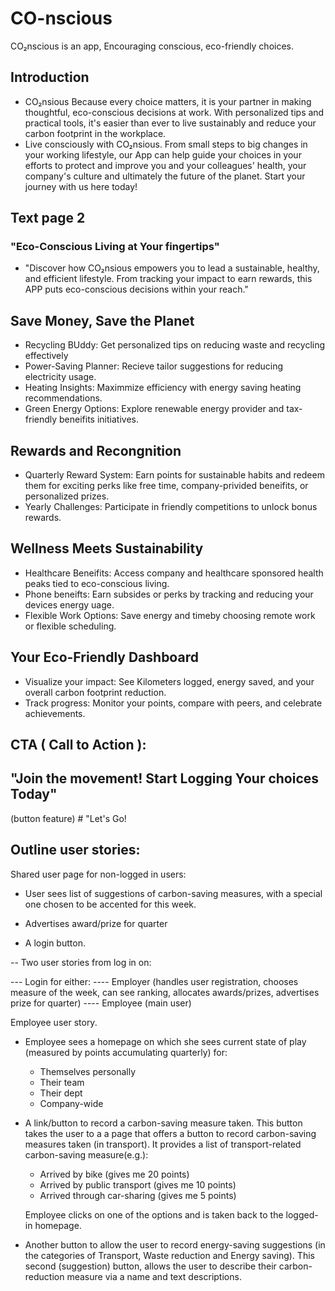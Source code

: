 # CO-nscious
CO₂nscious is an app, Encouraging conscious, eco-friendly choices.

## Introduction
- CO₂nsious Because every choice matters, it is your partner in making thoughtful, eco-conscious decisions at work. With personalized tips and practical tools, it's easier than ever to live sustainably and reduce your carbon footprint in the workplace.
- Live consciously with CO₂nsious. From small steps to big changes in your working lifestyle, our App can help guide your choices in your efforts to protect and improve you and your colleagues' health, your company's culture and ultimately the future of the planet. Start your journey with us here today!

## Text page 2
### "Eco-Conscious Living at Your fingertips"
- "Discover how CO₂nsious empowers you to lead a sustainable, healthy, and efficient lifestyle. From tracking your impact to earn rewards, this APP puts eco-conscious decisions within your reach."
## Save Money, Save the Planet
- Recycling BUddy: Get personalized tips on reducing waste and recycling effectively
- Power-Saving Planner: Recieve tailor suggestions for reducing electricity usage.
- Heating Insights: Maximmize efficiency with energy saving heating recommendations.
- Green Energy Options: Explore renewable energy provider and tax-friendly beneifits initiatives.
## Rewards and Recongnition
- Quarterly Reward System: Earn points for sustainable habits and redeem them for exciting perks like free time, company-privided beneifits, or personalized prizes.
- Yearly Challenges: Participate in friendly competitions to unlock bonus rewards.
## Wellness Meets Sustainability
- Healthcare Beneifits: Access company and healthcare sponsored health peaks tied to eco-conscious living.
- Phone beneifts: Earn subsides or perks by tracking and reducing your devices energy uage.
- Flexible Work Options: Save energy and timeby choosing remote work or flexible scheduling.
## Your Eco-Friendly Dashboard
- Visualize your impact: See Kilometers logged, energy saved, and your overall carbon footprint reduction.
- Track progress: Monitor your points, compare with peers, and celebrate achievements.
 ## CTA ( Call to Action ):
 ## "Join the movement! Start Logging Your choices Today"
 (button feature) # "Let's Go!


## Outline user stories:
Shared user page for non-logged in users:

- User sees list of suggestions of carbon-saving measures, with a special one chosen to be accented for this week.
- Advertises award/prize for quarter

- A login button.

-- Two user stories from log in on:

--- Login for either:
---- Employer (handles user registration, chooses measure of the week, can see ranking, allocates awards/prizes, advertises prize for quarter)
---- Employee (main user)


Employee user story.

- Employee sees a homepage on which she sees current state of play (measured by points accumulating quarterly) for:
    - Themselves personally
    - Their team
    - Their dept
    - Company-wide

- A link/button to record a carbon-saving measure taken. This button takes the user to a a page that offers a button to record carbon-saving measures taken (in transport). It provides a list of transport-related carbon-saving measure(e.g.):
    - Arrived by bike (gives me 20 points)
    - Arrived by public transport (gives me 10 points)
    - Arrived through car-sharing (gives me 5 points)

    Employee clicks on one of the options and is taken back to the logged-in homepage.
    
- Another button to allow the user to record energy-saving suggestions (in the categories of Transport, Waste reduction and Energy saving). This second (suggestion) button, allows the user to describe their carbon-reduction measure via a name and text descriptions.






